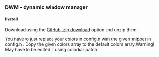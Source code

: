 ### DWM - dynamic window manager

#### Install

Download using the [GitHub .zip download](https://github.com/prathampowar2001/dracula-dwm/archive/master.zip) option and unzip them.

You have to just replace your colors in config.h with the given snippet in config.h . Copy the given colors array to the default colors array.Warning! May have to be edited if using colorbar patch .
